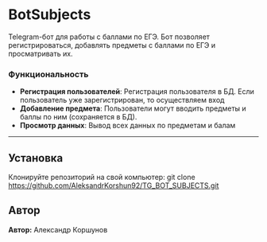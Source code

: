 # BotSubjects

Telegram-бот для работы с баллами по ЕГЭ. Бот позволяет регистрироваться, добавлять предметы с баллами по ЕГЭ и просматривать их.


### Функциональность
- **Регистрация пользователей**: Регистрация пользователя в БД. Если пользователь уже зарегистрирован, то осуществляем вход
- **Добавление предмета**: Пользователи могут вводить предметы и баллы по ним (сохраняется в БД).
- **Просмотр данных**: Вывод всех данных по предметам и балам

---

## Установка
Клонируйте репозиторий на свой компьютер:
git clone https://github.com/AleksandrKorshun92/TG_BOT_SUBJECTS.git


## Автор

**Автор:** Александр Коршунов 
